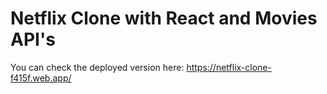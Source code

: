 ﻿# Netflix Clone with React and Movies API's
 You can check the deployed version here: https://netflix-clone-f415f.web.app/
